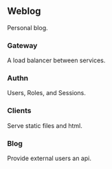 ## Weblog

Personal blog.

### Gateway

A load balancer between services.

### Authn

Users, Roles, and Sessions.

### Clients

Serve static files and html.

### Blog

Provide external users an api.
